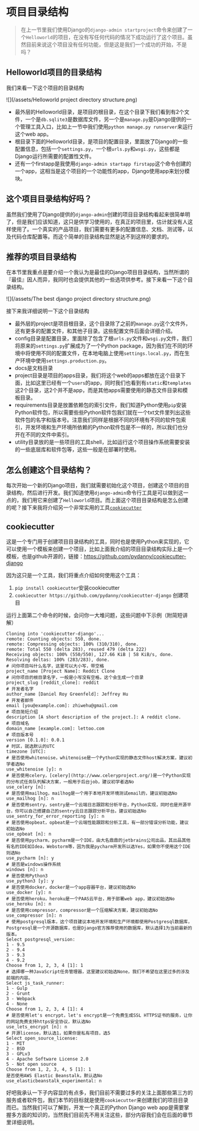 # 项目目录结构

> 在上一节里我们使用Django的`django-admin startproject`命令来创建了一个`Helloworld`的项目，在没有写任何代码的情况下成功运行了这个项目。虽然目前来说这个项目没有任何功能，但是这是我们一个成功的开始，不是吗？

## Helloworld项目的目录结构

我们来看一下这个项目的目录结构

![](/assets/Helloworld project directory structure.png)

* 最外层的Helloworld目录，是项目的根目录，在这个目录下我们看到有2个文件，一个是`db.sqlite3`是数据库文件，另一个是`manage.py`是Django提供的一个管理工具入口，比如上一节中我们使用`python manage.py runserver`来运行这个web app。
* 根目录下面的Helloworld目录，是项目的配置目录，里面放了Django的一些配置信息，包括一个`settings.py`，一个根`urls.py`和`wsgi.py`，这些都是Django运行所需要的配置性文件。
* 还有一个firstapp是我使用`django-admin startapp firstapp`这个命令创建的一个app，这相当是这个项目的一个功能性的app，Django使用app来划分模块。

## 这个项目目录结构好吗？

虽然我们使用了Django提供的`django-admin`创建的项目目录结构看起来很简单明了，但是我们应该知道，这只是供学习使用的，在真正的项目里，估计就没有人这样使用了。一个真实的产品项目，我们需要有更多的配置信息、文档、测试等，以及代码仓库配置等。而这个简单的目录结构显然是达不到这样的要求的。

## 推荐的项目目录结构

在本节里我重点是要介绍一个我认为是最佳的Django项目目录结构，当然所谓的『最佳』因人而异，我同时也会提供其他的一些选项供参考。接下来看一下这个目录结构。

![](/assets/The best django project directory structure.png)

接下来我详细说明一下这个目录结构
* 最外层的project是项目根目录，这个目录除了之前的`manage.py`这个文件外，还有更多的配置文件，和其他子目录。这些配置文件后面会详细介绍。
* config目录是配置目录，里面除了包含了根`urls.py`文件和`wsgi.py`文件，我们将原来的`settings.py`扩展成为了一个Python package，因为我们在不同的环境中将使用不同的配置文件，在本地电脑上使用`settings.local.py`，而在生产环境中使用`settings.production.py`。
* docs是文档目录
* project目录是项目的apps目录，我们将这个web的apps都放在这个目录下面，比如这里已经有一个`users`的app，同时我们也看到有`static`和`templates`这2个目录，这2个并不是app，而是其他apps需要使用的静态文件目录和模板目录。
* requirements目录是放置依赖包的索引文件，我们知道Python使用`pip`安装Python软件包，所以需要些些Python软件包我们就在一个txt文件里列出这些软件包的名字和版本号。注意我们同样是根据不同的环境有不同的软件包索引，开发环境和生产环境所依赖的Python软件包是不一样的，所以我们也分开在不同的文件中索引。
* utility目录放的是一些项目的工具shell，比如运行这个项目操作系统需要安装的一些底层库和软件包等，这些一般是在部署时使用。

## 怎么创建这个目录结构？

每次开始一个新的Django项目，我们就需要初始化这个项目，创建这个项目的目录结构，然后进行开发。我们知道使用`django-admin`命令行工具是可以做到这一点的，我们用它来创建了`Helloworld`项目。而上面这个项目目录结构是怎么创建的呢？接下来我将介绍另一个非常实用的工具[`cookiecutter`](https://github.com/audreyr/cookiecutter)

## cookiecutter

这是一个专门用于创建项目目录结构的工具，同时也是使用Python来实现的，它可以使用一个模板来创建一个项目，比如上面我介绍的项目目录结构实际上是一个模板，也是github开源的，链接：https://github.com/pydanny/cookiecutter-django

因为这只是一个工具，我们将重点介绍如何使用这个工具：

1. `pip install cookiecutter`安装cookiecutter
2. `cookiecutter https://github.com/pydanny/cookiecutter-django` 创建项目

运行上面第二个命令的时候，会问你一大堆问题，这些问题中下示例（附简短讲解）

```
Cloning into 'cookiecutter-django'...
remote: Counting objects: 550, done.
remote: Compressing objects: 100% (310/310), done.
remote: Total 550 (delta 283), reused 479 (delta 222)
Receiving objects: 100% (550/550), 127.66 KiB | 58 KiB/s, done.
Resolving deltas: 100% (283/283), done.
# 问你项目叫什么名字，这里可以大小写，带空格
project_name [Project Name]: Reddit Clone
# 问你项目的根目录名字，一般是小写没有空格，这个会生成一个目录
project_slug [reddit_clone]: reddit
# 开发者名字
author_name [Daniel Roy Greenfeld]: Jeffrey Hu
# 开发者邮件
email [you@example.com]: zhiwehu@gmail.com
# 项目简短介绍
description [A short description of the project.]: A reddit clone.
# 项目域名
domain_name [example.com]: lettoo.com
# 项目版本号
version [0.1.0]: 0.0.1
# 时区，就选默认的UTC
timezone [UTC]: 
# 是否使用whitenoise，whitenoise是一个Python实现的静态文件host解决方案，建议初学者选No
use_whitenoise [y]: n
# 是否使用celery，[celery](http://www.celeryproject.org/)是一个Python实现的分布式任务队列解决方案，一般用于后台job，建议初学者选No
use_celery [n]: 
# 是否使用mailhog，mailhog是一个用于本地开发环境测试email的，建议初始选No
use_mailhog [n]: n
# 是否使用sentry，sentry是一个云端日志跟踪和分析平台，Python实现，同时也是开源平台，你可以自己搭建自己的sentry云日志跟踪分析平台。建议初始选No
use_sentry_for_error_reporting [y]: n
# 是否使用opbeat，opbeat是一个云端性能跟踪和分析工具，有一部分错误分析功能，建议初始选No
use_opbeat [n]: n
# 是否使用pycharm，pycharm是一个IDE，由大名鼎鼎的jetbrains公司出品，其出品其他有名的IDE如Idea，Webstorm等，因为我是pycharm开发所以选Yes，如果你不使用这个IDE则选No
use_pycharm [n]: y
# 是否是windows操作系统
windows [n]: n
# 是否使用Python3
use_python3 [y]: y
# 是否使用docker，docker是一个app容器平台，建议初始选No
use_docker [y]: n
# 是否使用heroku，heroku是一个PAAS云平台，用于部署web app，建议初始选No
use_heroku [n]: n
# 是否使用compressor，compressor是一个压缩解决方案，建议初始选No
use_compressor [n]: n
# 使用postgresql版本，这个项目建议本地开发环境和生产环境都使用Postgresql数据库，Postgresql是一个开源数据库，也是Django官方推荐使用的数据库，默认选择1为当前最新的版本。
Select postgresql_version:
1 - 9.5
2 - 9.4
3 - 9.3
4 - 9.2
Choose from 1, 2, 3, 4 [1]: 1
# 选择哪一种JavaScript任务管理器，这里建议初始选None，我们不希望在这里过多的涉及前端的内容。
Select js_task_runner:
1 - Gulp
2 - Grunt
3 - Webpack
4 - None
Choose from 1, 2, 3, 4 [1]: 4
# 是否使用let's encrypt，let's encrypt是一个免费生成SSL HTTPS证书的服务，让你的网站免费支持https安全协议，默认选No
use_lets_encrypt [n]: n
# 开源license，默认选1，如果你是私有项目，选5
Select open_source_license:
1 - MIT
2 - BSD
3 - GPLv3
4 - Apache Software License 2.0
5 - Not open source
Choose from 1, 2, 3, 4, 5 [1]: 1
是否使用AWS Elastic Beanstalk，默认选No
use_elasticbeanstalk_experimental: n
```
好吧我承认一下子内容显的有点多，我们目前不需要过多的关注上面那些第三方的服务或者软件包，我们本节的目标就是使用`cookiecutter`来创建我们的项目目录而已。当然我们可以了解到，开发一个真正的Python Django web app是需要掌握多方面的知识的，当然我们目前先不用关注这些，部分内容我们会在后面的章节里详细说明。
